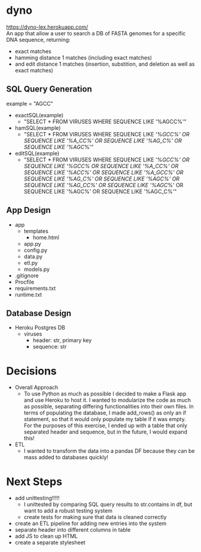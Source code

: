 # dyno
https://dyno-lex.herokuapp.com/ <br>
An app that allow a user to search a DB of FASTA genomes for a specific DNA sequence, returning: 
- exact matches
- hamming distance 1 matches (including exact matches)
- and edit distance 1 matches (insertion, substition, and deletion as well as exact matches)


## SQL Query Generation
example = "AGCC"
- exactSQL(example)
  - "SELECT * FROM VIRUSES WHERE SEQUENCE LIKE '%AGCC%'"
- hamSQL(example)
  - "SELECT * FROM VIRUSES WHERE SEQUENCE LIKE '%_GCC%' OR SEQUENCE LIKE '%A_CC%' 
  OR SEQUENCE LIKE '%AG_C%' OR SEQUENCE LIKE '%AGC_%'"
- editSQL(example)
  - "SELECT * FROM VIRUSES WHERE SEQUENCE LIKE '%_GCC%' OR SEQUENCE LIKE '%GCC% 
  OR SEQUENCE LIKE '%A_CC%' OR SEQUENCE LIKE '%ACC%' OR SEQUENCE LIKE '%A_GCC%' 
  OR SEQUENCE LIKE '%AG_C%' OR SEQUENCE LIKE '%AGC%' OR SEQUENCE LIKE '%AG_CC%' 
  OR SEQUENCE LIKE '%AGC_%' OR SEQUENCE LIKE '%AGC%' OR SEQUENCE LIKE '%AGC_C%'"
 
## App Design
- app
  - templates
    - home.html
  - app.py
  - config.py
  - data.py
  - etl.py
  - models.py
- .gitignore
- Procfile
- requirements.txt
- runtime.txt
  

## Database Design
- Heroku Postgres DB
  - viruses
    - header: str, primary key
    - sequence: str
    
# Decisions
- Overall Approach
  - To use Python as much as possible I decided to make a Flask app and use Heroku to host it. I wanted to modularize the code as much as possible, separating differing functionalities into their own files. In terms of populating the database, I made add_rows() as only an if statement, so that it would only populate my table if it was empty. For the purposes of this exercise, I ended up with a table that only separated header and sequence, but in the future, I would expand this!
- ETL
  - I wanted to transform the data into a pandas DF because they can be mass added to databases quickly!


# Next Steps
- add unittesting!!!!!
  - I unittested by comparing SQL query results to str.contains in df, but want to add a robust testing system
  - create tests for making sure that data is cleaned correctly 
- create an ETL pipeline for adding new entries into the system
- separate header into different columns in table 
- add JS to clean up HTML
- create a separate stylesheet
